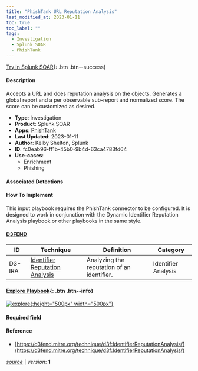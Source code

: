 ```yaml
---
title: "PhishTank URL Reputation Analysis"
last_modified_at: 2023-01-11
toc: true
toc_label: ""
tags:
  - Investigation
  - Splunk SOAR
  - PhishTank
---
```


[Try in Splunk SOAR](https://www.splunk.com/en_us/software/splunk-security-orchestration-and-automation.html){: .btn .btn--success}

#### Description

Accepts a URL and does reputation analysis on the objects. Generates a global report and a per observable sub-report and normalized score. The score can be customized as desired.

- **Type**: Investigation
- **Product**: Splunk SOAR
- **Apps**: [PhishTank](https://splunkbase.splunk.com/apps?keyword=phishtank&filters=product%3Asoar)
- **Last Updated**: 2023-01-11
- **Author**: Kelby Shelton, Splunk
- **ID**: fc0eab96-ff1b-45b0-9b4d-63ca4783fd64
- **Use-cases**:
  - Enrichment
  - Phishing

#### Associated Detections


#### How To Implement
This input playbook requires the PhishTank connector to be configured. It is designed to work in conjunction with the Dynamic Identifier Reputation Analysis playbook or other playbooks in the same style.


#### [D3FEND](https://d3fend.mitre.org/)

| ID          | Technique   | Definition     | Category       |
| ----------- | ----------- | -------------- | -------------- |
| D3-IRA | [Identifier Reputation Analysis](https://d3fend.mitre.org/technique/d3f:IdentifierReputationAnalysis) | Analyzing the reputation of an identifier. | Identifier Analysis |

#### [Explore Playbook](https://splunk.github.io/soar-playbook-viewer/?playbook=https://raw.githubusercontent.com/phantomcyber/playbooks/latest/PhishTank_URL_Reputation_Analysis.json){: .btn .btn--info}

[![explore](https://raw.githubusercontent.com/splunk/security_content/develop/playbooks/PhishTank_URL_Reputation_Analysis.png){:height="500px" width="500px"}](https://splunk.github.io/soar-playbook-viewer/?playbook=https://raw.githubusercontent.com/phantomcyber/playbooks/latest/PhishTank_URL_Reputation_Analysis.json)

#### Required field


#### Reference

* [https://d3fend.mitre.org/technique/d3f:IdentifierReputationAnalysis/](https://d3fend.mitre.org/technique/d3f:IdentifierReputationAnalysis/)




[*source*](https://github.com/splunk/security_content/tree/develop/playbooks/PhishTank_URL_Reputation_Analysis.yml) \| *version*: **1**